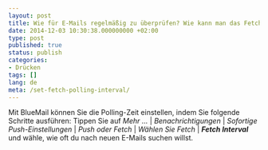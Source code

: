 ```yaml
---
layout: post
title: Wie für E-Mails regelmäßig zu überprüfen? Wie kann man das Fetch Interval einstellen?
date: 2014-12-03 10:30:38.000000000 +02:00
type: post
published: true
status: publish
categories:
- Drücken
tags: []
lang: de
meta: /set-fetch-polling-interval/
---
```


Mit BlueMail können Sie die Polling-Zeit einstellen, indem Sie folgende Schritte ausführen: Tippen Sie auf *Mehr ...* \| *Benachrichtigungen* \| *Sofortige Push-Einstellungen* \| *Push oder Fetch* \| *Wählen Sie Fetch* \| ***Fetch Interval*** und wähle, wie oft du nach neuen E-Mails suchen willst.
